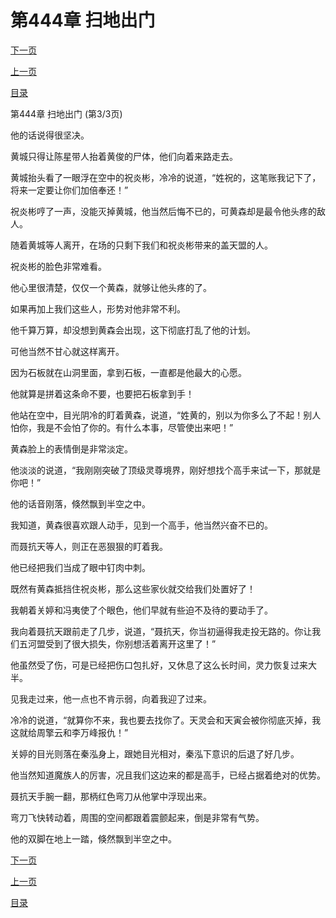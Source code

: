<h1>第444章   扫地出门</h1>
            <div><p><a href="./1332_%E7%AC%AC445%E7%AB%A0_%E5%8E%BB%E8%80%8C%E5%A4%8D%E8%BF%94.md">下一页</a></p><p><a href="./1330_%E7%AC%AC444%E7%AB%A0_%E6%89%AB%E5%9C%B0%E5%87%BA%E9%97%A8.md">上一页</a></p><p><a href="../">目录</a></p></div>
            <div><p>第444章   扫地出门 (第3/3页)</p><p>他的话说得很坚决。</p><p>黄城只得让陈星带人抬着黄俊的尸体，他们向着来路走去。</p><p>黄城抬头看了一眼浮在空中的祝炎彬，冷冷的说道，“姓祝的，这笔账我记下了，将来一定要让你们加倍奉还！”</p><p>祝炎彬哼了一声，没能灭掉黄城，他当然后悔不已的，可黄森却是最令他头疼的敌人。</p><p>随着黄城等人离开，在场的只剩下我们和祝炎彬带来的盖天盟的人。</p><p>祝炎彬的脸色非常难看。</p><p>他心里很清楚，仅仅一个黄森，就够让他头疼的了。</p><p>如果再加上我们这些人，形势对他非常不利。</p><p>他千算万算，却没想到黄森会出现，这下彻底打乱了他的计划。</p><p>可他当然不甘心就这样离开。</p><p>因为石板就在山洞里面，拿到石板，一直都是他最大的心愿。</p><p>他就算是拼着这条命不要，也要把石板拿到手！</p><p>他站在空中，目光阴冷的盯着黄森，说道，“姓黄的，别以为你多么了不起！别人怕你，我是不会怕了你的。有什么本事，尽管使出来吧！”</p><p>黄森脸上的表情倒是非常淡定。</p><p>他淡淡的说道，“我刚刚突破了顶级灵尊境界，刚好想找个高手来试一下，那就是你吧！”</p><p>他的话音刚落，倏然飘到半空之中。</p><p>我知道，黄森很喜欢跟人动手，见到一个高手，他当然兴奋不已的。</p><p>而聂抗天等人，则正在恶狠狠的盯着我。</p><p>他已经把我们当成了眼中钉肉中刺。</p><p>既然有黄森抵挡住祝炎彬，那么这些家伙就交给我们处置好了！</p><p>我朝着关婷和冯夷使了个眼色，他们早就有些迫不及待的要动手了。</p><p>我向着聂抗天跟前走了几步，说道，“聂抗天，你当初逼得我走投无路的。你让我们五河盟受到了很大损失，你别想活着离开这里了！”</p><p>他虽然受了伤，可是已经把伤口包扎好，又休息了这么长时间，灵力恢复过来大半。</p><p>见我走过来，他一点也不肯示弱，向着我迎了过来。</p><p>冷冷的说道，“就算你不来，我也要去找你了。天灵会和天寅会被你彻底灭掉，我这就给周擎云和李万峰报仇！”</p><p>关婷的目光则落在秦泓身上，跟她目光相对，秦泓下意识的后退了好几步。</p><p>他当然知道魔族人的厉害，况且我们这边来的都是高手，已经占据着绝对的优势。</p><p>聂抗天手腕一翻，那柄红色弯刀从他掌中浮现出来。</p><p>弯刀飞快转动着，周围的空间都跟着震颤起来，倒是非常有气势。</p><p>他的双脚在地上一踏，倏然飘到半空之中。</p></div>
            <div><p><a href="./1332_%E7%AC%AC445%E7%AB%A0_%E5%8E%BB%E8%80%8C%E5%A4%8D%E8%BF%94.md">下一页</a></p><p><a href="./1330_%E7%AC%AC444%E7%AB%A0_%E6%89%AB%E5%9C%B0%E5%87%BA%E9%97%A8.md">上一页</a></p><p><a href="../">目录</a></p></div>